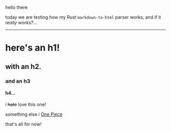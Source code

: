 hello there

today we are testing how my Rust `markdown-to-html` parser works, and if it _really works?_...

---

# here's an h1!
## with an h2.
### and an h3
#### h4...

i ~~hate~~ love this one!

something else i [One Piece](https://en.wikipedia.org/wiki/One_Piece)

that's all for now!
